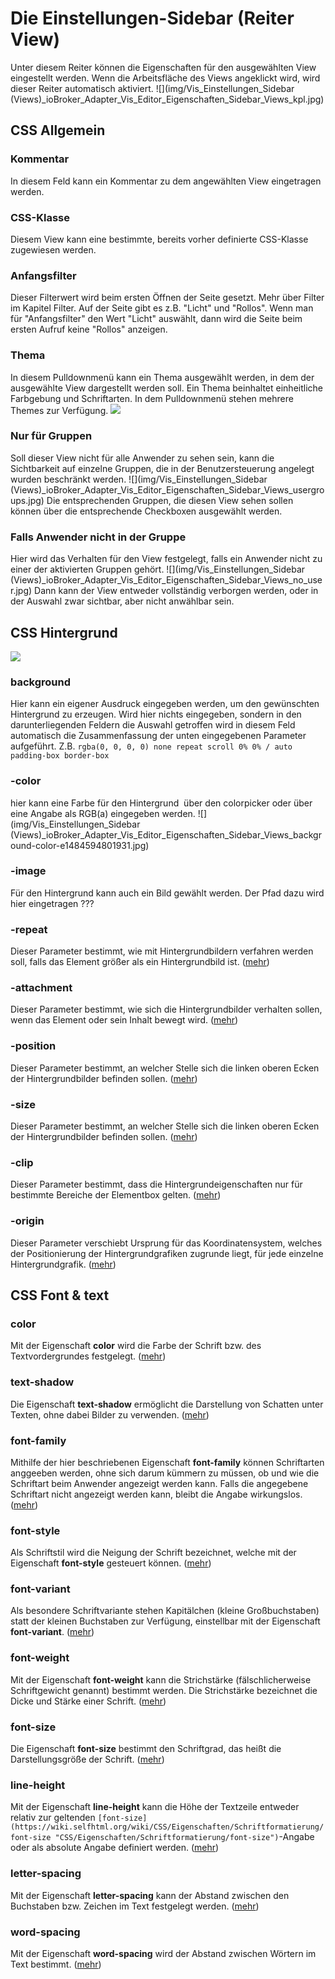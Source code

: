 # Die Einstellungen-Sidebar (Reiter View)



Unter diesem Reiter können die Eigenschaften für den ausgewählten View eingestellt werden. Wenn die Arbeitsfläche des Views angeklickt wird, wird dieser Reiter automatisch aktiviert. 
![](img/Vis_Einstellungen_Sidebar (Views)_ioBroker_Adapter_Vis_Editor_Eigenschaften_Sidebar_Views_kpl.jpg)


## CSS Allgemein

### Kommentar

In diesem Feld kann ein Kommentar zu dem angewählten View eingetragen werden.

### CSS-Klasse

Diesem View kann eine bestimmte, bereits vorher definierte CSS-Klasse zugewiesen werden.

### Anfangsfilter

Dieser Filterwert wird beim ersten Öffnen der Seite gesetzt. Mehr über Filter im Kapitel Filter. Auf der Seite gibt es z.B. "Licht" und "Rollos". Wenn man für "Anfangsfilter" den Wert "Licht" auswählt, dann wird die Seite beim ersten Aufruf keine "Rollos" anzeigen.

### Thema

In diesem Pulldownmenü kann ein Thema ausgewählt werden, in dem der ausgewählte View dargestellt werden soll. Ein Thema beinhaltet einheitliche Farbgebung und Schriftarten. In dem Pulldownmenü stehen mehrere Themes zur Verfügung. [![](img/ioBroker_Adapter_Vis_Editor_Eigenschaften_Sidebar_Views_themes.jpg)](img/ioBroker_Adapter_Vis_Editor_Eigenschaften_Sidebar_Views_themes.jpg)

### Nur für Gruppen

Soll dieser View nicht für alle Anwender zu sehen sein, kann die Sichtbarkeit auf einzelne Gruppen, die in der Benutzersteuerung angelegt wurden beschränkt werden. 
![](img/Vis_Einstellungen_Sidebar (Views)_ioBroker_Adapter_Vis_Editor_Eigenschaften_Sidebar_Views_usergroups.jpg)
 Die entsprechenden Gruppen, die diesen View sehen sollen können über die entsprechende Checkboxen ausgewählt werden.

### Falls Anwender nicht in der Gruppe

Hier wird das Verhalten für den View festgelegt, falls ein Anwender nicht zu einer der aktivierten Gruppen gehört. 
![](img/Vis_Einstellungen_Sidebar (Views)_ioBroker_Adapter_Vis_Editor_Eigenschaften_Sidebar_Views_no_user.jpg)
 Dann kann der View entweder vollständig verborgen werden, oder in der Auswahl zwar sichtbar, aber nicht anwählbar sein.

## CSS Hintergrund

[![](img/ioBroker_Adapter_Vis_Editor_Eigenschaften_Sidebar_Views_CSS_background.jpg)](img/ioBroker_Adapter_Vis_Editor_Eigenschaften_Sidebar_Views_CSS_background.jpg)

### background

Hier kann ein eigener Ausdruck eingegeben werden, um den gewünschten Hintergrund zu erzeugen. Wird hier nichts eingegeben, sondern in den darunterliegenden Feldern die Auswahl getroffen wird in diesem Feld automatisch die Zusammenfassung der unten eingegebenen Parameter aufgeführt. Z.B. `rgba(0, 0, 0, 0) none repeat scroll 0% 0% / auto padding-box border-box`

### -color

hier kann eine Farbe für den Hintergrund  über den colorpicker oder über eine Angabe als RGB(a) eingegeben werden. 
![](img/Vis_Einstellungen_Sidebar (Views)_ioBroker_Adapter_Vis_Editor_Eigenschaften_Sidebar_Views_background-color-e1484594801931.jpg)


### -image

Für den Hintergrund kann auch ein Bild gewählt werden. Der Pfad dazu wird hier eingetragen ???

### -repeat

Dieser Parameter bestimmt, wie mit Hintergrundbildern verfahren werden soll, falls das Element größer als ein Hintergrundbild ist. ([mehr](https://wiki.selfhtml.org/wiki/Referenz:CSS/Eigenschaften/background-repeat))

### -attachment

Dieser Parameter bestimmt, wie sich die Hintergrundbilder verhalten sollen, wenn das Element oder sein Inhalt bewegt wird. ([mehr](https://wiki.selfhtml.org/wiki/Referenz:CSS/Eigenschaften/background-attachment))

### -position

Dieser Parameter bestimmt, an welcher Stelle sich die linken oberen Ecken der Hintergrundbilder befinden sollen. ([mehr](https://wiki.selfhtml.org/wiki/Referenz:CSS/Eigenschaften/background-position))

### -size

Dieser Parameter bestimmt, an welcher Stelle sich die linken oberen Ecken der Hintergrundbilder befinden sollen. ([mehr](https://wiki.selfhtml.org/wiki/Referenz:CSS/Eigenschaften/background-size))

### -clip

Dieser Parameter bestimmt, dass die Hintergrundeigenschaften nur für bestimmte Bereiche der Elementbox gelten. ([mehr](https://wiki.selfhtml.org/wiki/Referenz:CSS/Eigenschaften/background-clip))

### -origin

Dieser Parameter verschiebt Ursprung für das Koordinatensystem, welches der Positionierung der Hintergrundgrafiken zugrunde liegt, für jede einzelne Hintergrundgrafik. ([mehr](https://wiki.selfhtml.org/wiki/Referenz:CSS/Eigenschaften/background-origin))

## CSS Font & text

### color

Mit der Eigenschaft **color** wird die Farbe der Schrift bzw. des Textvordergrundes festgelegt. ([mehr](https://wiki.selfhtml.org/wiki/Color))

### text-shadow

Die Eigenschaft **text-shadow** ermöglicht die Darstellung von Schatten unter Texten, ohne dabei Bilder zu verwenden. ([mehr](https://wiki.selfhtml.org/wiki/Text-shadow))

### font-family

Mithilfe der hier beschriebenen Eigenschaft **font-family** können Schriftarten anggeeben werden, ohne sich darum kümmern zu müssen, ob und wie die Schriftart beim Anwender angezeigt werden kann. Falls die angegebene Schriftart nicht angezeigt werden kann, bleibt die Angabe wirkungslos. ([mehr](https://wiki.selfhtml.org/wiki/Font-family))

### font-style

Als Schriftstil wird die Neigung der Schrift bezeichnet, welche mit der Eigenschaft **font-style** gesteuert können. ([mehr](https://wiki.selfhtml.org/wiki/Font-style))

### font-variant

Als besondere Schriftvariante stehen Kapitälchen (kleine Großbuchstaben) statt der kleinen Buchstaben zur Verfügung, einstellbar mit der Eigenschaft **font-variant**. ([mehr](https://wiki.selfhtml.org/wiki/Font-variant))

### font-weight

Mit der Eigenschaft **font-weight** kann die Strichstärke (fälschlicherweise Schriftgewicht genannt) bestimmt werden. Die Strichstärke bezeichnet die Dicke und Stärke einer Schrift. ([mehr](https://wiki.selfhtml.org/wiki/Font-weight))

### font-size

Die Eigenschaft **font-size** bestimmt den Schriftgrad, das heißt die Darstellungsgröße der Schrift. ([mehr](https://wiki.selfhtml.org/wiki/Font-size))

### line-height

Mit der Eigenschaft **line-height** kann die Höhe der Textzeile entweder relativ zur geltenden `[font-size](https://wiki.selfhtml.org/wiki/CSS/Eigenschaften/Schriftformatierung/font-size "CSS/Eigenschaften/Schriftformatierung/font-size")`-Angabe oder als absolute Angabe definiert werden. ([mehr](https://wiki.selfhtml.org/wiki/Line-height))

### letter-spacing

Mit der Eigenschaft **letter-spacing** kann der Abstand zwischen den Buchstaben bzw. Zeichen im Text festgelegt werden. ([mehr](https://wiki.selfhtml.org/wiki/Letter-spacing))

### word-spacing

Mit der Eigenschaft **word-spacing** wird der Abstand zwischen Wörtern im Text bestimmt. ([mehr](https://wiki.selfhtml.org/wiki/Word-spacing))